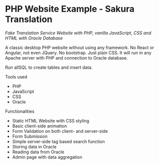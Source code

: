 # PHP Website Example - Sakura Translation
*Fake Translation Service Website with PHP, vanilla JavaScript, CSS and HTML with Oracle Database*

A classic desktop PHP website without using any framework. No React or Angular, not even JQuery. No bootstrap. Just plain CSS. It will run in any Apache server with PHP and connection to Oracle database.

Run allSQL to create tables and insert data. 

Tools used
- PHP
- JavaScript
- CSS
- Oracle

Functionalities
- Static HTML Website with CSS styling
- Basic client-side animation
- Form Validation on both client- and server-side
- Form Submission
- Simple server-side tag based search function
- Storing data in Oracle
- Reading data from Oracle
- Admin page with data aggregation





